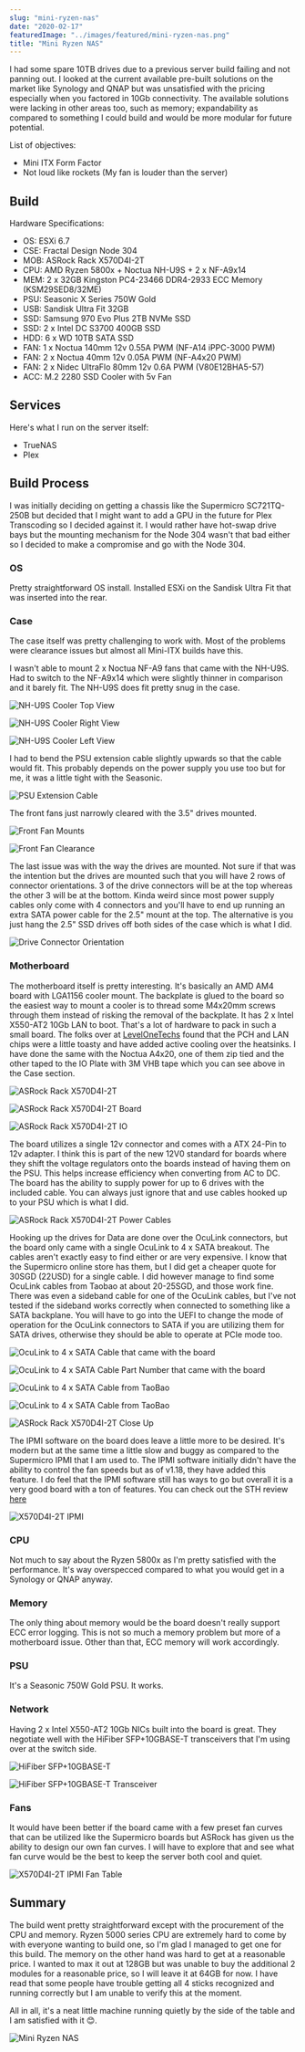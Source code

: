 ```yaml
---
slug: "mini-ryzen-nas"
date: "2020-02-17"
featuredImage: "../images/featured/mini-ryzen-nas.png"
title: "Mini Ryzen NAS"
---
```


I had some spare 10TB drives due to a previous server build failing and not panning out. I looked at the current available pre-built solutions on the market like Synology and QNAP but was unsatisfied with the pricing especially when you factored in 10Gb connectivity. The available solutions were lacking in other areas too, such as memory; expandability as compared to something I could build and would be more modular for future potential.

List of objectives:
* Mini ITX Form Factor
* Not loud like rockets (My fan is louder than the server)

## Build

Hardware Specifications:
* OS: ESXi 6.7
* CSE: Fractal Design Node 304
* MOB: ASRock Rack X570D4I-2T
* CPU: AMD Ryzen 5800x + Noctua NH-U9S + 2 x NF-A9x14
* MEM: 2 x 32GB Kingston PC4-23466 DDR4-2933 ECC Memory (KSM29SED8/32ME)
* PSU: Seasonic X Series 750W Gold
* USB: Sandisk Ultra Fit 32GB
* SSD: Samsung 970 Evo Plus 2TB NVMe SSD
* SSD: 2 x Intel DC S3700 400GB SSD
* HDD: 6 x WD 10TB SATA SSD
* FAN: 1 x Noctua 140mm 12v 0.55A PWM (NF-A14 iPPC-3000 PWM)
* FAN: 2 x Noctua 40mm 12v 0.05A PWM (NF-A4x20 PWM)
* FAN: 2 x Nidec UltraFlo 80mm 12v 0.6A PWM (V80E12BHA5-57)
* ACC: M.2 2280 SSD Cooler with 5v Fan

## Services

Here's what I run on the server itself:
* TrueNAS
* Plex

## Build Process
I was initially deciding on getting a chassis like the Supermicro SC721TQ-250B but decided that I might want to add a GPU in the future for Plex Transcoding so I decided against it. I would rather have hot-swap drive bays but the mounting mechanism for the Node 304 wasn't that bad either so I decided to make a compromise and go with the Node 304.

### OS
Pretty straightforward OS install. Installed ESXi on the Sandisk Ultra Fit that was inserted into the rear.

### Case
The case itself was pretty challenging to work with. Most of the problems were clearance issues but almost all Mini-ITX builds have this. 

I wasn't able to mount 2 x Noctua NF-A9 fans that came with the NH-U9S. Had to switch to the NF-A9x14 which were slightly thinner in comparison and it barely fit. The NH-U9S does fit pretty snug in the case.

![NH-U9S Cooler Top View](../images/posts/mini-ryzen-nas/01.jpg)

![NH-U9S Cooler Right View](../images/posts/mini-ryzen-nas/02.jpg)

![NH-U9S Cooler Left View](../images/posts/mini-ryzen-nas/03.jpg)

I had to bend the PSU extension cable slightly upwards so that the cable would fit. This probably depends on the power supply you use too but for me, it was a little tight with the Seasonic. 

![PSU Extension Cable](../images/posts/mini-ryzen-nas/04.jpg)

The front fans just narrowly cleared with the 3.5" drives mounted.

![Front Fan Mounts](../images/posts/mini-ryzen-nas/05.jpg)

![Front Fan Clearance](../images/posts/mini-ryzen-nas/06.jpg)

The last issue was with the way the drives are mounted. Not sure if that was the intention but the drives are mounted such that you will have 2 rows of connector orientations. 3 of the drive connectors will be at the top whereas the other 3 will be at the bottom. Kinda weird since most power supply cables only come with 4 connectors and you'll have to end up running an extra SATA power cable for the 2.5" mount at the top. The alternative is you just hang the 2.5" SSD drives off both sides of the case which is what I did.

![Drive Connector Orientation](../images/posts/mini-ryzen-nas/07.jpg)

### Motherboard
The motherboard itself is pretty interesting. It's basically an AMD AM4 board with LGA1156 cooler mount. The backplate is glued to the board so the easiest way to mount a cooler is to thread some M4x20mm screws through them instead of risking the removal of the backplate. It has 2 x Intel  X550-AT2 10Gb LAN to boot. That's a lot of hardware to pack in such a small board. The folks over at [LevelOneTechs](https://forum.level1techs.com/t/asrock-x570d4i-2t/154306) found that the PCH and LAN chips were a little toasty and have added active cooling over the heatsinks. I have done the same with the Noctua A4x20, one of them zip tied and the other taped to the IO Plate with 3M VHB tape which you can see above in the Case section.

![ASRock Rack X570D4I-2T](../images/posts/mini-ryzen-nas/08.jpg)

![ASRock Rack X570D4I-2T Board](../images/posts/mini-ryzen-nas/09.jpg)

![ASRock Rack X570D4I-2T IO](../images/posts/mini-ryzen-nas/10.jpg)

The board utilizes a single 12v connector and comes with a ATX 24-Pin to 12v adapter. I think this is part of the new 12V0 standard for boards where they shift the voltage regulators onto the boards instead of having them on the PSU. This helps increase efficiency when converting from AC to DC. The board has the ability to supply power for up to 6 drives with the included cable. You can always just ignore that and use cables hooked up to your PSU which is what I did. 

![ASRock Rack X570D4I-2T Power Cables](../images/posts/mini-ryzen-nas/11.jpg)

Hooking up the drives for Data are done over the OcuLink connectors, but the board only came with a single OcuLink to 4 x SATA breakout. The cables aren't exactly easy to find either or are very expensive. I know that the Supermicro online store has them, but I did get a cheaper quote for 30SGD (22USD) for a single cable. I did however manage to find some OcuLink cables from Taobao at about 20-25SGD, and those work fine. There was even a sideband cable for one of the OcuLink cables, but I've not tested if the sideband works correctly when connected to something like a SATA backplane. You will have to go into the UEFI to change the mode of operation for the OcuLink connectors to SATA if you are utilizing them for SATA drives, otherwise they should be able to operate at PCIe mode too.

![OcuLink to 4 x SATA Cable that came with the board](../images/posts/mini-ryzen-nas/12.jpg)

![OcuLink to 4 x SATA Cable Part Number that came with the board](../images/posts/mini-ryzen-nas/13.jpg)

![OcuLink to 4 x SATA Cable from TaoBao](../images/posts/mini-ryzen-nas/14.jpg)

![OcuLink to 4 x SATA Cable from TaoBao](../images/posts/mini-ryzen-nas/15.jpg)

![ASRock Rack X570D4I-2T Close Up](../images/posts/mini-ryzen-nas/16.jpg)

The IPMI software on the board does leave a little more to be desired. It's modern but at the same time a little slow and buggy as compared to the Supermicro IPMI that I am used to. The IPMI software initially didn't have the ability to control the fan speeds but as of v1.18, they have added this feature. I do feel that the IPMI software still has ways to go but overall it is a very good board with a ton of features. You can check out the STH review [here](https://www.servethehome.com/asrock-rack-x570d4i-2t-amd-ryzen-server-in-mitx/)

![X570D4I-2T IPMI](../images/posts/mini-ryzen-nas/17.png)

### CPU
Not much to say about the Ryzen 5800x as I'm pretty satisfied with the performance. It's way overspecced compared to what you would get in a Synology or QNAP anyway.

### Memory
The only thing about memory would be the board doesn't really support ECC error logging. This is not so much a memory problem but more of a motherboard issue. Other than that, ECC memory will work accordingly.

### PSU 
It's a Seasonic 750W Gold PSU. It works.

### Network
Having 2 x Intel X550-AT2 10Gb NICs built into the board is great. They negotiate well with the HiFiber SFP+10GBASE-T transceivers that I'm using over at the switch side.

![HiFiber SFP+10GBASE-T](../images/posts/mini-ryzen-nas/18.jpg)

![HiFiber SFP+10GBASE-T Transceiver](../images/posts/mini-ryzen-nas/19.jpg)

### Fans
It would have been better if the board came with a few preset fan curves that can be utilized like the Supermicro boards but ASRock has given us the ability to design our own fan curves. I will have to explore that and see what fan curve would be the best to keep the server both cool and quiet.

![X570D4I-2T IPMI Fan Table](../images/posts/mini-ryzen-nas/20.png)

## Summary
The build went pretty straightforward except with the procurement of the CPU and memory. Ryzen 5000 series CPU are extremely hard to come by with everyone wanting to build one, so I'm glad I managed to get one for this build. The memory on the other hand was hard to get at a reasonable price. I wanted to max it out at 128GB but was unable to buy the additional 2 modules for a reasonable price, so I will leave it at 64GB for now. I have read that some people have trouble getting all 4 sticks recognized and running correctly but I am unable to verify this at the moment.

All in all, it's a neat little machine running quietly by the side of the table and I am satisfied with it 😊.

![Mini Ryzen NAS](../images/posts/mini-ryzen-nas/21.jpg)
